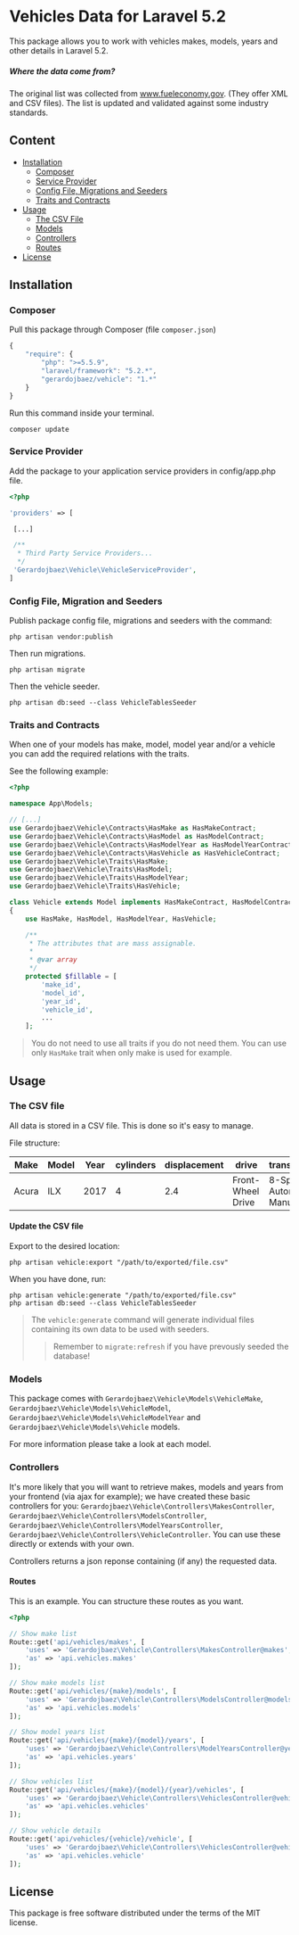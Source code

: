 # Vehicles Data for Laravel 5.2

This package allows you to work with vehicles makes, models, years and other details in
Laravel 5.2.

##### Where the data come from?

The original list was collected from www.fueleconomy.gov. (They offer XML and
CSV files). The list is updated and validated against some industry standards.

## Content

- [Installation](#installation)
	- [Composer](#composer)
	- [Service Provider](#service-provider)
	- [Config File, Migrations and Seeders](#config-file-migration-and-seeders)
	- [Traits and Contracts](#traits-and-contracts)
- [Usage](#usage)
	- [The CSV File](#the-csv-file)
	- [Models](#models)
	- [Controllers](#controllers)
	- [Routes](#routes)
- [License](#license)


## Installation

### Composer

Pull this package through Composer (file `composer.json`)

```js
{
    "require": {
        "php": ">=5.5.9",
        "laravel/framework": "5.2.*",
        "gerardojbaez/vehicle": "1.*"
    }
}
```

Run this command inside your terminal.

	composer update

### Service Provider
Add the package to your application service providers in config/app.php file.
```php
<?php

'providers' => [

 [...]

 /**
  * Third Party Service Providers...
  */
 'Gerardojbaez\Vehicle\VehicleServiceProvider',
]
```

### Config File, Migration and Seeders

Publish package config file, migrations and seeders with the command:

	php artisan vendor:publish
	
Then run migrations.

	php artisan migrate
	
Then the vehicle seeder.

	php artisan db:seed --class VehicleTablesSeeder
	
### Traits and Contracts
When one of your models has make, model, model year and/or a vehicle you can add the required relations with the traits. 

See the following example:

```php
<?php

namespace App\Models;

// [...]
use Gerardojbaez\Vehicle\Contracts\HasMake as HasMakeContract;
use Gerardojbaez\Vehicle\Contracts\HasModel as HasModelContract;
use Gerardojbaez\Vehicle\Contracts\HasModelYear as HasModelYearContract;
use Gerardojbaez\Vehicle\Contracts\HasVehicle as HasVehicleContract;
use Gerardojbaez\Vehicle\Traits\HasMake;
use Gerardojbaez\Vehicle\Traits\HasModel;
use Gerardojbaez\Vehicle\Traits\HasModelYear;
use Gerardojbaez\Vehicle\Traits\HasVehicle;

class Vehicle extends Model implements HasMakeContract, HasModelContract, HasModelYearContract, HasVehicleContract
{
	use HasMake, HasModel, HasModelYear, HasVehicle;

	/**
     * The attributes that are mass assignable.
     *
     * @var array
     */
    protected $fillable = [
        'make_id',
        'model_id',
        'year_id',
        'vehicle_id',
        ...
    ];
```

> You do not need to use all traits if you do not need them. You can use only `HasMake` trait when only make is used for example.

## Usage

### The CSV file

All data is stored in a CSV file. This is done so it's easy to manage. 

File structure:

| Make 		| Model			   	| Year | cylinders	| displacement	| drive				| transmission				| class 		| 
| --------- | ----------------- | ---- | ---------- | ------------- | ----------------- | ------------------------- | ------------- |
| Acura	    | ILX				| 2017 | 4			| 2.4 			| Front-Wheel Drive | 8-Speed Automated Manual	| Compact Cars	|

#### Update the CSV file

Export to the desired location:

	php artisan vehicle:export "/path/to/exported/file.csv"

When you have done, run:

	php artisan vehicle:generate "/path/to/exported/file.csv"
	php artisan db:seed --class VehicleTablesSeeder

> The `vehicle:generate` command will generate individual files containing its own data to be used with seeders.
>> Remember to `migrate:refresh` if you have prevously seeded the database!

### Models

This package comes with `Gerardojbaez\Vehicle\Models\VehicleMake`,
`Gerardojbaez\Vehicle\Models\VehicleModel`,
`Gerardojbaez\Vehicle\Models\VehicleModelYear` and
`Gerardojbaez\Vehicle\Models\Vehicle` models.

For more information please take a look at each model.

### Controllers
It's more likely that you will want to retrieve makes, models and years from your frontend (via ajax for example); we have created these basic controllers for you:
`Gerardojbaez\Vehicle\Controllers\MakesController`, 
`Gerardojbaez\Vehicle\Controllers\ModelsController`, 
`Gerardojbaez\Vehicle\Controllers\ModelYearsController`, 
`Gerardojbaez\Vehicle\Controllers\VehicleController`. You can use these directly or extends with your own.

Controllers returns a json reponse containing (if any) the requested data.

#### Routes

This is an example. You can structure these routes as you want.

```php
<?php

// Show make list
Route::get('api/vehicles/makes', [
	'uses' => 'Gerardojbaez\Vehicle\Controllers\MakesController@makes',
	'as' => 'api.vehicles.makes'
]);

// Show make models list
Route::get('api/vehicles/{make}/models', [
	'uses' => 'Gerardojbaez\Vehicle\Controllers\ModelsController@models',
	'as' => 'api.vehicles.models'
]);

// Show model years list
Route::get('api/vehicles/{make}/{model}/years', [
	'uses' => 'Gerardojbaez\Vehicle\Controllers\ModelYearsController@years',
	'as' => 'api.vehicles.years'
]);

// Show vehicles list
Route::get('api/vehicles/{make}/{model}/{year}/vehicles', [
	'uses' => 'Gerardojbaez\Vehicle\Controllers\VehiclesController@vehicles',
	'as' => 'api.vehicles.vehicles'
]);

// Show vehicle details
Route::get('api/vehicles/{vehicle}/vehicle', [
	'uses' => 'Gerardojbaez\Vehicle\Controllers\VehiclesController@vehicle',
	'as' => 'api.vehicles.vehicle'
]);
```

## License

This package is free software distributed under the terms of the MIT license.
